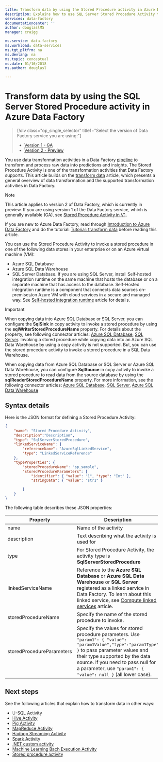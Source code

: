 ```yaml
---
title: Transform data by using the Stored Procedure activity in Azure Data Factory | Microsoft Docs
description: Explains how to use SQL Server Stored Procedure Activity to invoke a stored procedure in an Azure SQL Database/Data Warehouse from a Data Factory pipeline.
services: data-factory
documentationcenter: ''
author: douglaslMS
manager: craigg

ms.service: data-factory
ms.workload: data-services
ms.tgt_pltfrm: na
ms.devlang: na
ms.topic: conceptual
ms.date: 01/16/2018
ms.author: douglasl

---
```



# Transform data by using the SQL Server Stored Procedure activity in Azure Data Factory
> [!div class="op_single_selector" title1="Select the version of Data Factory service you are using:"]
> * [Version 1 - GA](v1/data-factory-stored-proc-activity.md)
> * [Version 2 - Preview](transform-data-using-stored-procedure.md)


You use data transformation activities in a Data Factory [pipeline](concepts-pipelines-activities.md) to transform and process raw data into predictions and insights. The Stored Procedure Activity is one of the transformation activities that Data Factory supports. This article builds on the [transform data](transform-data.md) article, which presents a general overview of data transformation and the supported transformation activities in Data Factory.

> [!NOTE]
> This article applies to version 2 of Data Factory, which is currently in preview. If you are using version 1 of the Data Factory service, which is generally available (GA), see [Stored Procedure Activity in V1](v1/data-factory-stored-proc-activity.md).
> 
> If you are new to Azure Data Factory, read through [Introduction to Azure Data Factory](introduction.md) and do the tutorial: [Tutorial: transform data](tutorial-transform-data-spark-powershell.md) before reading this article. 

You can use the Stored Procedure Activity to invoke a stored procedure in one of the following data stores in your enterprise or on an Azure virtual machine (VM): 

- Azure SQL Database
- Azure SQL Data Warehouse
- SQL Server Database.  If you are using SQL Server, install Self-hosted integration runtime on the same machine that hosts the database or on a separate machine that has access to the database. Self-Hosted integration runtime is a component that connects data sources on-premises/on Azure VM with cloud services in a secure and managed way. See [Self-hosted integration runtime](create-self-hosted-integration-runtime.md) article for details.

> [!IMPORTANT]
> When copying data into Azure SQL Database or SQL Server, you can configure the **SqlSink** in copy activity to invoke a stored procedure by using the **sqlWriterStoredProcedureName** property. For details about the property, see following connector articles: [Azure SQL Database](connector-azure-sql-database.md), [SQL Server](connector-sql-server.md). Invoking a stored procedure while copying data into an Azure SQL Data Warehouse by using a copy activity is not supported. But, you can use the stored procedure activity to invoke a stored procedure in a SQL Data Warehouse. 
>
> When copying data from Azure SQL Database or SQL Server or Azure SQL Data Warehouse, you can configure **SqlSource** in copy activity to invoke a stored procedure to read data from the source database by using the **sqlReaderStoredProcedureName** property. For more information, see the following connector articles: [Azure SQL Database](connector-azure-sql-database.md), [SQL Server](connector-sql-server.md), [Azure SQL Data Warehouse](connector-azure-sql-data-warehouse.md)          

 

## Syntax details
Here is the JSON format for defining a Stored Procedure Activity:

```json
{
    "name": "Stored Procedure Activity",
    "description":"Description",
    "type": "SqlServerStoredProcedure",
    "linkedServiceName": {
        "referenceName": "AzureSqlLinkedService",
        "type": "LinkedServiceReference"
    },
    "typeProperties": {
        "storedProcedureName": "sp_sample",
        "storedProcedureParameters": {
            "identifier": { "value": "1", "type": "Int" },
            "stringData": { "value": "str1" }

        }
    }
}
```

The following table describes these JSON properties:

| Property                  | Description                              | Required |
| ------------------------- | ---------------------------------------- | -------- |
| name                      | Name of the activity                     | Yes      |
| description               | Text describing what the activity is used for | No       |
| type                      | For Stored Procedure Activity, the activity type is **SqlServerStoredProcedure** | Yes      |
| linkedServiceName         | Reference to the **Azure SQL Database** or **Azure SQL Data Warehouse** or **SQL Server** registered as a linked service in Data Factory. To learn about this linked service, see [Compute linked services](compute-linked-services.md) article. | Yes      |
| storedProcedureName       | Specify the name of the stored procedure to invoke. | Yes      |
| storedProcedureParameters | Specify the values for stored procedure parameters. Use `"param1": { "value": "param1Value","type":"param1Type" }` to pass parameter values and their type supported by the data source. If you need to pass null for a parameter, use `"param1": { "value": null }` (all lower case). | No       |

## Next steps
See the following articles that explain how to transform data in other ways: 

* [U-SQL Activity](transform-data-using-data-lake-analytics.md)
* [Hive Activity](transform-data-using-hadoop-hive.md)
* [Pig Activity](transform-data-using-hadoop-pig.md)
* [MapReduce Activity](transform-data-using-hadoop-map-reduce.md)
* [Hadoop Streaming Activity](transform-data-using-hadoop-streaming.md)
* [Spark Activity](transform-data-using-spark.md)
* [.NET custom activity](transform-data-using-dotnet-custom-activity.md)
* [Machine Learning Bach Execution Activity](transform-data-using-machine-learning.md)
* [Stored procedure activity](transform-data-using-stored-procedure.md)
